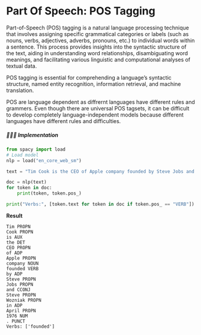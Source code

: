 # Part Of Speech: POS Tagging

Part-of-Speech (POS) tagging is a natural language processing technique that involves assigning specific grammatical categories or labels (such as nouns, verbs, adjectives, adverbs, pronouns, etc.) to individual words within a sentence. This process provides insights into the syntactic structure of the text, aiding in understanding word relationships, disambiguating word meanings, and facilitating various linguistic and computational analyses of textual data.

POS tagging is essential for comprehending a language’s syntactic structure, named entity recognition, information retrieval, and machine translation.

POS are language dependent as diffrernt languages have different rules and grammers. Even though there are universal POS tagsets, it can be difficult to develop completely language-independent models because different languages have different rules and difficulties.


##### 👩🏻‍💻 Implementation

```py
from spacy import load
# Load model 
nlp = load("en_core_web_sm") 

text = "Tim Cook is the CEO of Apple company founded by Steve Jobs and Steve Wozniak in April 1976."

doc = nlp(text) 
for token in doc: 
    print(token, token.pos_) 

print("Verbs:", [token.text for token in doc if token.pos_ == "VERB"])
```

**Result**

```shell
Tim PROPN
Cook PROPN
is AUX
the DET
CEO PROPN
of ADP
Apple PROPN
company NOUN
founded VERB
by ADP
Steve PROPN
Jobs PROPN
and CCONJ
Steve PROPN
Wozniak PROPN
in ADP
April PROPN
1976 NUM
. PUNCT
Verbs: ['founded']
```

